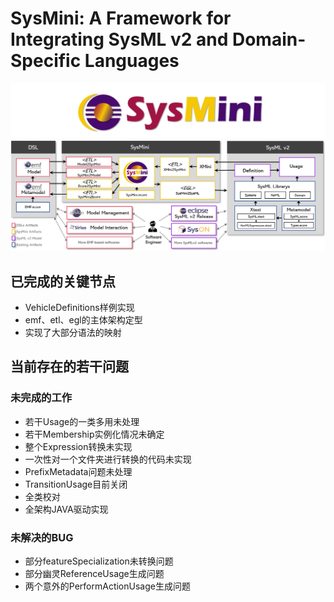 # SysMini: A Framework for Integrating SysML v2 and Domain-Specific Languages

![LOGO](https://github.com/Ruizhe-Yang/SysMini/blob/main/logo.png)
![SysMini Architecture](https://github.com/Ruizhe-Yang/SysMini/blob/main/SysMini%20architecture.png)

## 已完成的关键节点

- VehicleDefinitions样例实现
- emf、etl、egl的主体架构定型
- 实现了大部分语法的映射

## 当前存在的若干问题

### 未完成的工作

- 若干Usage的一类多用未处理
- 若干Membership实例化情况未确定
- 整个Expression转换未实现
- 一次性对一个文件夹进行转换的代码未实现
- PrefixMetadata问题未处理
- TransitionUsage目前关闭
- 全类校对
- 全架构JAVA驱动实现

### 未解决的BUG

- 部分featureSpecialization未转换问题
- 部分幽灵ReferenceUsage生成问题
- 两个意外的PerformActionUsage生成问题
